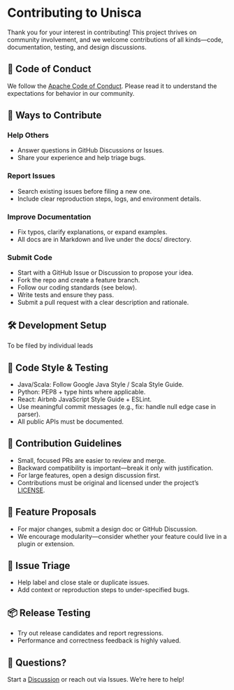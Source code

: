 # Contributing to Unisca

Thank you for your interest in contributing! This project thrives on community involvement, and we welcome contributions of all kinds—code, documentation, testing, and design discussions.

## 📜 Code of Conduct

We follow the [Apache Code of Conduct](https://www.apache.org/foundation/policies/conduct.html). Please read it to understand the expectations for behavior in our community.

## 🧭 Ways to Contribute

### Help Others

- Answer questions in GitHub Discussions or Issues.
- Share your experience and help triage bugs.

### Report Issues

- Search existing issues before filing a new one.
- Include clear reproduction steps, logs, and environment details.

### Improve Documentation

- Fix typos, clarify explanations, or expand examples.
- All docs are in Markdown and live under the docs/ directory.

### Submit Code

- Start with a GitHub Issue or Discussion to propose your idea.
- Fork the repo and create a feature branch.
- Follow our coding standards (see below).
- Write tests and ensure they pass.
- Submit a pull request with a clear description and rationale.

## 🛠 Development Setup

To be filed by individual leads

## 🧪 Code Style & Testing

- Java/Scala: Follow Google Java Style / Scala Style Guide.
- Python: PEP8 + type hints where applicable.
- React: Airbnb JavaScript Style Guide + ESLint.
- Use meaningful commit messages (e.g., fix: handle null edge case in parser).
- All public APIs must be documented.

## 🧭 Contribution Guidelines

- Small, focused PRs are easier to review and merge.
- Backward compatibility is important—break it only with justification.
- For large features, open a design discussion first.
- Contributions must be original and licensed under the project’s [LICENSE](LICENSE).

## 🧩 Feature Proposals

- For major changes, submit a design doc or GitHub Discussion.
- We encourage modularity—consider whether your feature could live in a plugin or extension.

## 🧹 Issue Triage

- Help label and close stale or duplicate issues.
- Add context or reproduction steps to under-specified bugs.

## 📦 Release Testing

- Try out release candidates and report regressions.
- Performance and correctness feedback is highly valued.

## 🙋 Questions?

Start a [Discussion](https://github.com/panthers-labs-pvt-ltd/unisca/discussions) or reach out via Issues. We’re here to help!
